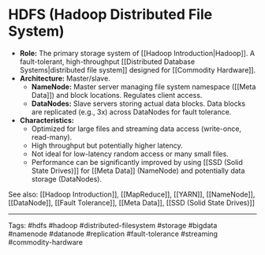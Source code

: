 # HDFS (Hadoop Distributed File System)

*   **Role:** The primary storage system of [[Hadoop Introduction|Hadoop]]. A fault-tolerant, high-throughput [[Distributed Database Systems|distributed file system]] designed for [[Commodity Hardware]].
*   **Architecture:** Master/slave.
    *   **NameNode:** Master server managing file system namespace ([[Meta Data]]) and block locations. Regulates client access.
    *   **DataNodes:** Slave servers storing actual data blocks. Data blocks are replicated (e.g., 3x) across DataNodes for fault tolerance.
*   **Characteristics:**
    *   Optimized for large files and streaming data access (write-once, read-many).
    *   High throughput but potentially higher latency.
    *   Not ideal for low-latency random access or many small files.
    *   Performance can be significantly improved by using [[SSD (Solid State Drives)]] for [[Meta Data]] (NameNode) and potentially data storage (DataNodes).

See also: [[Hadoop Introduction]], [[MapReduce]], [[YARN]], [[NameNode]], [[DataNode]], [[Fault Tolerance]], [[Meta Data]], [[SSD (Solid State Drives)]]

---
Tags: #hdfs #hadoop #distributed-filesystem #storage #bigdata #namenode #datanode #replication #fault-tolerance #streaming #commodity-hardware 